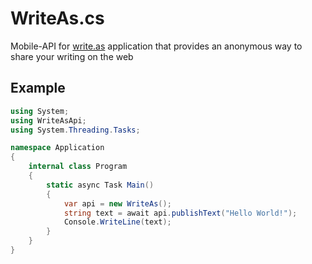 # WriteAs.cs
Mobile-API for [write.as](https://play.google.com/store/apps/details?id=com.abunchtell.writeas) application that provides an anonymous way to share your writing on the web

## Example
```cs
using System;
using WriteAsApi;
using System.Threading.Tasks;

namespace Application
{
    internal class Program
    {
        static async Task Main()
        {
            var api = new WriteAs();
            string text = await api.publishText("Hello World!");
            Console.WriteLine(text);
        }
    }
}
```
